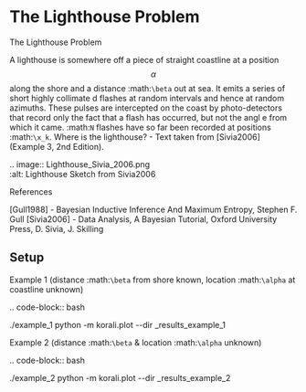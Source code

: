 The Lighthouse Problem
================================================================================= 

The Lighthouse Problem 
                                                                        
A lighthouse is somewhere off a piece of straight coastline at a position $$\alpha$$ along the shore and a distance :math:`\beta` out at sea. It emits a series of short highly collimate    d flashes at random intervals and hence at random azimuths. These pulses are intercepted on the coast by photo-detectors that record only the fact that a flash has occurred, but not the angl    e from which it came. :math:`N` flashes have so far been recorded at positions :math:`\x_k`. Where is the lighthouse? - Text taken from [Sivia2006] (Example 3, 2nd Edition).
                                                                           
.. image:: Lighthouse_Sivia_2006.png                                            
   :alt: Lighthouse Sketch from Sivia2006                                        
                                                                              
References                                                                   
                                                                         
   [Gull1988] - Bayesian Inductive Inference And Maximum Entropy, Stephen F. Gull
   [Sivia2006] - Data Analysis, A Bayesian Tutorial, Oxford University Press, D. Sivia, J. Skilling


Setup                                                                           
----------------------------                                                    

Example 1 (distance :math:`\beta` from shore known, location :math:`\alpha` at coastline unknown)
   
.. code-block:: bash                                                            

  ./example_1
  python -m korali.plot --dir _results_example_1                             
                                                                                 
Example 2 (distance :math:`\beta` & location :math:`\alpha` unknown)            
                                                                                 
.. code-block:: bash                                                            

  ./example_2
  python -m korali.plot --dir _results_example_2                             
